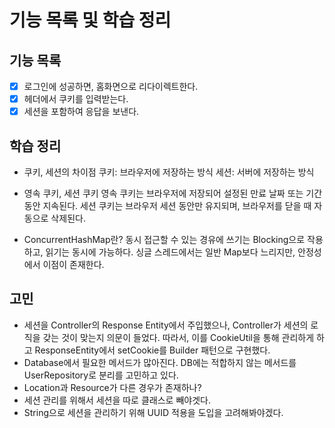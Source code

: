 # 기능 목록 및 학습 정리

## 기능 목록
- [X] 로그인에 성공하면, 홈화면으로 리다이렉트한다.
- [X] 헤더에서 쿠키를 입력받는다.
- [X] 세션을 포함하여 응답을 보낸다.

## 학습 정리
- 쿠키, 세션의 차이점
쿠키: 브라우저에 저장하는 방식
세션: 서버에 저장하는 방식

- 영속 쿠키, 세션 쿠키 
영속 쿠키는 브라우저에 저장되어 설정된 만료 날짜 또는 기간 동안 지속된다. 세션 쿠키는 브라우저 세션 동안만 유지되며, 브라우저를 닫을 때 자동으로 삭제된다.

- ConcurrentHashMap란?
동시 접근할 수 있는 경유에 쓰기는 Blocking으로 작용하고, 읽기는 동시에 가능하다. 싱글 스레드에서는 일반 Map보다 느리지만, 안정성에서 이점이 존재한다.

## 고민
- 세션을 Controller의 Response Entity에서 주입했으나, Controller가 세션의 로직을 갖는 것이 맞는지 의문이 들었다. 따라서, 이를 CookieUtil을 통해 관리하게 하고 ResponseEntity에서 setCookie를 Builder 패턴으로 구현했다.
- Database에서 필요한 메서드가 많아진다. DB에는 적합하지 않는 메서드를 UserRepository로 분리를 고민하고 있다.
- Location과 Resource가 다른 경우가 존재하나?
- 세션 관리를 위해서 세션을 따로 클래스로 빼야겟다.
- String으로 세션을 관리하기 위해 UUID 적용을 도입을 고려해봐야겠다.